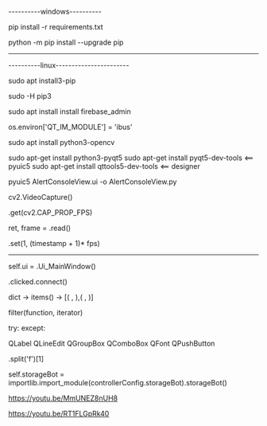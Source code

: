 ----------windows----------

pip install -r requirements.txt

python -m pip install --upgrade pip

-----------------------------


----------linux-----------------------

sudo apt install3-pip

sudo -H pip3

sudo apt install install  firebase_admin


os.environ['QT_IM_MODULE'] = 'ibus'

sudo apt install python3-opencv



sudo apt-get install python3-pyqt5
sudo apt-get install pyqt5-dev-tools   <== pyuic5
sudo apt-get install qttools5-dev-tools <== designer

pyuic5 AlertConsoleView.ui -o AlertConsoleView.py


cv2.VideoCapture()

.get(cv2.CAP_PROP_FPS)

ret, frame = .read()

.set(1, (timestamp + 1)* fps)


-------------------------------------------
self.ui = .Ui_MainWindow()

.clicked.connect()

dict -> items() -> [( , ),( , )]

filter(function, iterator)


try:
except:

QLabel
QLineEdit
QGroupBox
QComboBox
QFont
QPushButton


.split('f')[1]


self.storageBot = importlib.import_module(controllerConfig.storageBot).storageBot()

https://youtu.be/MmUNEZ8nUH8

https://youtu.be/RT1FLGpRk40

